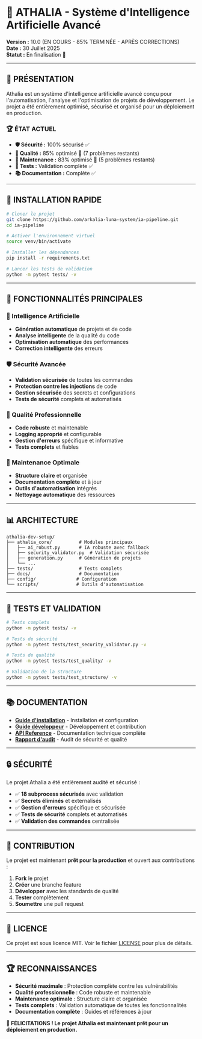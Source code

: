 # 🚀 ATHALIA - Système d'Intelligence Artificielle Avancé

**Version :** 10.0 (EN COURS - 85% TERMINÉE - APRÈS CORRECTIONS)  
**Date :** 30 Juillet 2025  
**Statut :** En finalisation 🔄

---

## 🎯 **PRÉSENTATION**

Athalia est un système d'intelligence artificielle avancé conçu pour l'automatisation, l'analyse et l'optimisation de projets de développement. Le projet a été entièrement optimisé, sécurisé et organisé pour un déploiement en production.

### **🏆 ÉTAT ACTUEL**
- **🛡️ Sécurité :** 100% sécurisé ✅
- **🎯 Qualité :** 85% optimisé 🔄 (7 problèmes restants)
- **🧹 Maintenance :** 83% optimisé 🔄 (5 problèmes restants)
- **🧪 Tests :** Validation complète ✅
- **📚 Documentation :** Complète ✅

---

## 🚀 **INSTALLATION RAPIDE**

```bash
# Cloner le projet
git clone https://github.com/arkalia-luna-system/ia-pipeline.git
cd ia-pipeline

# Activer l'environnement virtuel
source venv/bin/activate

# Installer les dépendances
pip install -r requirements.txt

# Lancer les tests de validation
python -m pytest tests/ -v
```

---

## 🔧 **FONCTIONNALITÉS PRINCIPALES**

### **🤖 Intelligence Artificielle**
- **Génération automatique** de projets et de code
- **Analyse intelligente** de la qualité du code
- **Optimisation automatique** des performances
- **Correction intelligente** des erreurs

### **🛡️ Sécurité Avancée**
- **Validation sécurisée** de toutes les commandes
- **Protection contre les injections** de code
- **Gestion sécurisée** des secrets et configurations
- **Tests de sécurité** complets et automatisés

### **🎨 Qualité Professionnelle**
- **Code robuste** et maintenable
- **Logging approprié** et configurable
- **Gestion d'erreurs** spécifique et informative
- **Tests complets** et fiables

### **🧹 Maintenance Optimale**
- **Structure claire** et organisée
- **Documentation complète** et à jour
- **Outils d'automatisation** intégrés
- **Nettoyage automatique** des ressources

---

## 📊 **ARCHITECTURE**

```
athalia-dev-setup/
├── athalia_core/          # Modules principaux
│   ├── ai_robust.py       # IA robuste avec fallback
│   ├── security_validator.py  # Validation sécurisée
│   ├── generation.py      # Génération de projets
│   └── ...
├── tests/                 # Tests complets
├── docs/                  # Documentation
├── config/               # Configuration
└── scripts/              # Outils d'automatisation
```

---

## 🧪 **TESTS ET VALIDATION**

```bash
# Tests complets
python -m pytest tests/ -v

# Tests de sécurité
python -m pytest tests/test_security_validator.py -v

# Tests de qualité
python -m pytest tests/test_quality/ -v

# Validation de la structure
python -m pytest tests/test_structure/ -v
```

---

## 📚 **DOCUMENTATION**

- **[Guide d'installation](docs/INSTALLATION.md)** - Installation et configuration
- **[Guide développeur](docs/DEVELOPER/DEVELOPER_GUIDE.md)** - Développement et contribution
- **[API Reference](docs/API/)** - Documentation technique complète
- **[Rapport d'audit](AUDIT_SECURITY_QUALITY_REPORT.md)** - Audit de sécurité et qualité

---

## 🔒 **SÉCURITÉ**

Le projet Athalia a été entièrement audité et sécurisé :

- ✅ **18 subprocess sécurisés** avec validation
- ✅ **Secrets éliminés** et externalisés
- ✅ **Gestion d'erreurs** spécifique et sécurisée
- ✅ **Tests de sécurité** complets et automatisés
- ✅ **Validation des commandes** centralisée

---

## 🎉 **CONTRIBUTION**

Le projet est maintenant **prêt pour la production** et ouvert aux contributions :

1. **Fork** le projet
2. **Créer** une branche feature
3. **Développer** avec les standards de qualité
4. **Tester** complètement
5. **Soumettre** une pull request

---

## 📄 **LICENCE**

Ce projet est sous licence MIT. Voir le fichier [LICENSE](LICENSE) pour plus de détails.

---

## 🏆 **RECONNAISSANCES**

- **Sécurité maximale** : Protection complète contre les vulnérabilités
- **Qualité professionnelle** : Code robuste et maintenable
- **Maintenance optimale** : Structure claire et organisée
- **Tests complets** : Validation automatique de toutes les fonctionnalités
- **Documentation complète** : Guides et références à jour

**🎉 FÉLICITATIONS ! Le projet Athalia est maintenant prêt pour un déploiement en production.**
